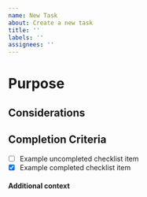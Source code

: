 ```yaml
---
name: New Task
about: Create a new task
title: ''
labels: ''
assignees: ''
---
```

# Purpose

## Considerations
<!-- add notes that need to be considered for this task -->

## Completion Criteria
<!-- Create a checklist of completion criteria -->

- [ ] Example uncompleted checklist item
- [x] Example completed checklist item

#### Additional context
<!-- Add any other context or screenshots about the feature request here. -->

<!-- Don't forget to add labels! -->
